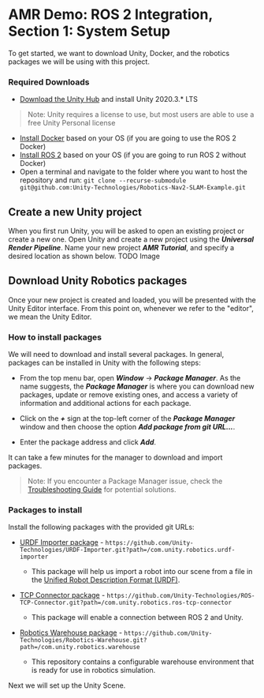 # AMR Demo: ROS 2 Integration, Section 1: System Setup

To get started, we want to download Unity, Docker, and the robotics packages we will be using with this project. 

### Required Downloads

 - [Download the Unity Hub](https://unity3d.com/get-unity/download) and install Unity 2020.3.* LTS
 >Note: Unity requires a license to use, but most users are able to use a free Unity Personal license
 - [Install Docker](https://docs.docker.com/get-docker/) based on your OS (if you are going to use the ROS 2 Docker)
 - [Install ROS 2](https://docs.ros.org/en/foxy/Installation.html) based on your OS (if you are going to run ROS 2 without Docker)
 - Open a terminal and navigate to the folder where you want to host the repository and run:
 `git clone --recurse-submodule git@github.com:Unity-Technologies/Robotics-Nav2-SLAM-Example.git`

## Create a new Unity project
When you first run Unity, you will be asked to open an existing project or create a new one. Open Unity and create a new project using the ***Universal Render Pipeline***. Name your new project ***AMR Tutorial***, and specify a desired location as shown below.
 TODO Image

## Download Unity Robotics packages
Once your new project is created and loaded, you will be presented with the Unity Editor interface. From this point on, whenever we refer to the "editor", we mean the Unity Editor.

### How to install packages
We will need to download and install several packages. In general, packages can be installed in Unity with the following steps:

 -   From the top menu bar, open  _**Window**_  ->  _**Package Manager**_. As the name suggests, the  _**Package Manager**_  is where you can download new packages, update or remove existing ones, and access a variety of information and additional actions for each package.
    
 -   Click on the  _**+**_  sign at the top-left corner of the  _**Package Manager**_  window and then choose the option  _**Add package from git URL...**_.
    
 -   Enter the package address and click  _**Add**_.
    
It can take a few minutes for the manager to download and import packages.
>Note: If you encounter a Package Manager issue, check the [Troubleshooting Guide](https://github.com/Unity-Technologies/Robotics-Object-Pose-Estimation/blob/main/Documentation/troubleshooting.md) for potential solutions.

### Packages to install
Install the following packages with the provided git URLs:

 - [URDF Importer package](https://github.com/Unity-Technologies/URDF-Importer)  -  `https://github.com/Unity-Technologies/URDF-Importer.git?path=/com.unity.robotics.urdf-importer`
    
    -   This package will help us import a robot into our scene from a file in the  [Unified Robot Description Format (URDF)](http://wiki.ros.org/urdf).

 - [TCP Connector package](https://github.com/Unity-Technologies/ROS-TCP-Connector)  -  `https://github.com/Unity-Technologies/ROS-TCP-Connector.git?path=/com.unity.robotics.ros-tcp-connector`
    
    -   This package will enable a connection between ROS 2 and Unity.
 
- [Robotics Warehouse package](https://github.com/Unity-Technologies/Robotics-Warehouse)  -  `https://github.com/Unity-Technologies/Robotics-Warehouse.git?path=/com.unity.robotics.warehouse`
    
    -   This repository contains a configurable warehouse environment that is ready for use in robotics simulation.

Next we will set up the Unity Scene.